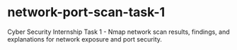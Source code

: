 # network-port-scan-task-1
Cyber Security Internship Task 1 -  Nmap network scan results, findings, and explanations for network exposure and port security.
